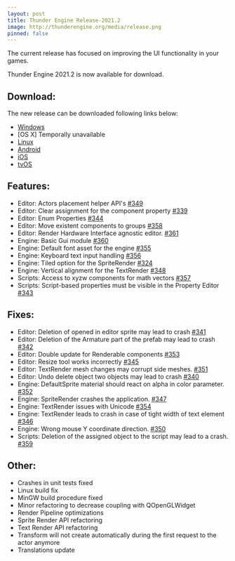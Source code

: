 ```yaml
---
layout: post
title: Thunder Engine Release-2021.2
image: http://thunderengine.org/media/release.png
pinned: false
---
```


The current release has focused on improving the UI functionality in your games.

Thunder Engine 2021.2 is now available for download.

## Download:
The new release can be downloaded following links below: 
- [Windows](https://github.com/thunder-engine/thunder/releases/download/2021.2/ThunderEngine-windows-x64.7z)
- [OS X] Temporally unavailable
- [Linux](https://github.com/thunder-engine/thunder/releases/download/2021.2/ThunderEngine-linux-x86_64.7z)
- [Android](https://github.com/thunder-engine/thunder/releases/download/2021.2/ThunderEngine-android.7z)
- [iOS](https://github.com/thunder-engine/thunder/releases/download/2021.2/ThunderEngine-ios-arm64.7z)
- [tvOS](https://github.com/thunder-engine/thunder/releases/download/2021.2/ThunderEngine-tvos-arm64.7z)

## Features:
- Editor: Actors placement helper API's [#349](https://github.com/eprikazchikov/thunder/issues/349)
- Editor: Clear assignment for the component property [#339](https://github.com/eprikazchikov/thunder/issues/339)
- Editor: Enum Properties [#344](https://github.com/eprikazchikov/thunder/issues/344)
- Editor: Move existent components to groups [#358](https://github.com/eprikazchikov/thunder/issues/358)
- Editor: Render Hardware Interface agnostic editor. [#361](https://github.com/eprikazchikov/thunder/issues/361)
- Engine: Basic Gui module [#360](https://github.com/eprikazchikov/thunder/issues/360)
- Engine: Default font asset for the engine [#355](https://github.com/eprikazchikov/thunder/issues/355)
- Engine: Keyboard text input handling [#356](https://github.com/eprikazchikov/thunder/issues/356)
- Engine: Tiled option for the SpriteRender [#324](https://github.com/eprikazchikov/thunder/issues/324)
- Engine: Vertical alignment for the TextRender [#348](https://github.com/eprikazchikov/thunder/issues/348)
- Scripts: Access to xyzw components for math vectors [#357](https://github.com/eprikazchikov/thunder/issues/357)
- Scripts: Script-based properties must be visible in the Property Editor [#343](https://github.com/eprikazchikov/thunder/issues/343)

## Fixes:
- Editor: Deletion of opened in editor sprite may lead to crash [#341](https://github.com/eprikazchikov/thunder/issues/341)
- Editor: Deletion of the Armature part of the prefab may lead to crash [#342](https://github.com/eprikazchikov/thunder/issues/342)
- Editor: Double update for Renderable components [#353](https://github.com/eprikazchikov/thunder/issues/353)
- Editor: Resize tool works incorrectly [#345](https://github.com/eprikazchikov/thunder/issues/345)
- Editor: TextRender mesh changes may corrupt side meshes. [#351](https://github.com/eprikazchikov/thunder/issues/351)
- Editor: Undo delete object two objects may lead to crash [#340](https://github.com/eprikazchikov/thunder/issues/340)
- Engine: DefaultSprite material should react on alpha in color parameter. [#352](https://github.com/eprikazchikov/thunder/issues/352)
- Engine: SpriteRender crashes the application. [#347](https://github.com/eprikazchikov/thunder/issues/347)
- Engine: TextRender issues with Unicode [#354](https://github.com/eprikazchikov/thunder/issues/354)
- Engine: TextRender leads to crash in case of tight width of text element [#346](https://github.com/eprikazchikov/thunder/issues/346)
- Engine: Wrong mouse Y coordinate direction. [#350](https://github.com/eprikazchikov/thunder/issues/350)
- Scripts: Deletion of the assigned object to the script may lead to a crash. [#359](https://github.com/eprikazchikov/thunder/issues/359)

## Other:
- Crashes in unit tests fixed
- Linux build fix
- MinGW build procedure fixed
- Minor refactoring to decrease coupling with QOpenGLWidget
- Render Pipeline optimizations
- Sprite Render API refactoring
- Text Render API refactoring
- Transform will not create automatically during the first request to the actor anymore
- Translations update
